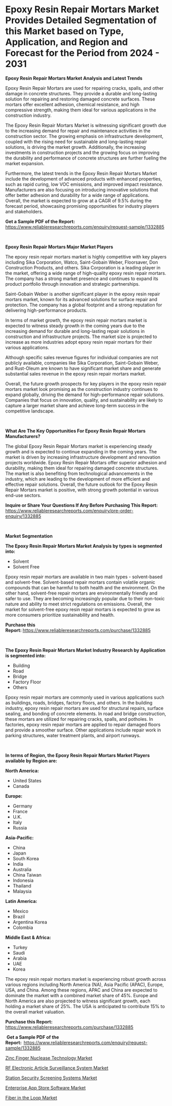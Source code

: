 <p><h1>Epoxy Resin Repair Mortars Market Provides Detailed Segmentation of this Market based on Type, Application, and Region and Forecast for the Period from 2024 - 2031</h1></p><p><strong>Epoxy Resin Repair Mortars Market Analysis and Latest Trends</strong></p>
<p><p>Epoxy Resin Repair Mortars are used for repairing cracks, spalls, and other damage in concrete structures. They provide a durable and long-lasting solution for repairing and restoring damaged concrete surfaces. These mortars offer excellent adhesion, chemical resistance, and high compressive strength, making them ideal for various applications in the construction industry.</p><p>The Epoxy Resin Repair Mortars Market is witnessing significant growth due to the increasing demand for repair and maintenance activities in the construction sector. The growing emphasis on infrastructure development, coupled with the rising need for sustainable and long-lasting repair solutions, is driving the market growth. Additionally, the increasing investments in construction projects and the growing focus on improving the durability and performance of concrete structures are further fueling the market expansion.</p><p>Furthermore, the latest trends in the Epoxy Resin Repair Mortars Market include the development of advanced products with enhanced properties, such as rapid curing, low VOC emissions, and improved impact resistance. Manufacturers are also focusing on introducing innovative solutions that offer better adhesion and durability for a wide range of applications. Overall, the market is expected to grow at a CAGR of 9.5% during the forecast period, showcasing promising opportunities for industry players and stakeholders.</p></p>
<p><strong>Get a Sample PDF of the Report:&nbsp;</strong> <a href="https://www.reliableresearchreports.com/enquiry/request-sample/1332885">https://www.reliableresearchreports.com/enquiry/request-sample/1332885</a></p>
<p>&nbsp;</p>
<p><strong>Epoxy Resin Repair Mortars Major Market Players</strong></p>
<p><p>The epoxy resin repair mortars market is highly competitive with key players including Sika Corporation, Watco, Saint-Gobain Weber, Floorsaver, Don Construction Products, and others. Sika Corporation is a leading player in the market, offering a wide range of high-quality epoxy resin repair mortars. The company has a strong market presence and continues to expand its product portfolio through innovation and strategic partnerships.</p><p>Saint-Gobain Weber is another significant player in the epoxy resin repair mortars market, known for its advanced solutions for surface repair and protection. The company has a global footprint and a strong reputation for delivering high-performance products.</p><p>In terms of market growth, the epoxy resin repair mortars market is expected to witness steady growth in the coming years due to the increasing demand for durable and long-lasting repair solutions in construction and infrastructure projects. The market size is projected to increase as more industries adopt epoxy resin repair mortars for their various applications.</p><p>Although specific sales revenue figures for individual companies are not publicly available, companies like Sika Corporation, Saint-Gobain Weber, and Rust-Oleum are known to have significant market share and generate substantial sales revenue in the epoxy resin repair mortars market.</p><p>Overall, the future growth prospects for key players in the epoxy resin repair mortars market look promising as the construction industry continues to expand globally, driving the demand for high-performance repair solutions. Companies that focus on innovation, quality, and sustainability are likely to capture a larger market share and achieve long-term success in the competitive landscape.</p></p>
<p>&nbsp;</p>
<p><strong>What Are The Key Opportunities For Epoxy Resin Repair Mortars Manufacturers?</strong></p>
<p><p>The global Epoxy Resin Repair Mortars market is experiencing steady growth and is expected to continue expanding in the coming years. The market is driven by increasing infrastructure development and renovation projects worldwide. Epoxy Resin Repair Mortars offer superior adhesion and durability, making them ideal for repairing damaged concrete structures. The market is also benefiting from technological advancements in the industry, which are leading to the development of more efficient and effective repair solutions. Overall, the future outlook for the Epoxy Resin Repair Mortars market is positive, with strong growth potential in various end-use sectors.</p></p>
<p><strong>Inquire or Share Your Questions If Any Before Purchasing This Report:</strong> <a href="https://www.reliableresearchreports.com/enquiry/pre-order-enquiry/1332885">https://www.reliableresearchreports.com/enquiry/pre-order-enquiry/1332885</a></p>
<p>&nbsp;</p>
<p><strong>Market Segmentation</strong></p>
<p><strong>The Epoxy Resin Repair Mortars Market Analysis by types is segmented into:</strong></p>
<p><ul><li>Solvent</li><li>Solvent Free</li></ul></p>
<p><p>Epoxy resin repair mortars are available in two main types - solvent-based and solvent-free. Solvent-based repair mortars contain volatile organic compounds that can be harmful to both health and the environment. On the other hand, solvent-free repair mortars are environmentally friendly and safer to use. They are becoming increasingly popular due to their non-toxic nature and ability to meet strict regulations on emissions. Overall, the market for solvent-free epoxy resin repair mortars is expected to grow as more consumers prioritize sustainability and health.</p></p>
<p><strong>Purchase this Report:&nbsp;</strong><a href="https://www.reliableresearchreports.com/purchase/1332885">https://www.reliableresearchreports.com/purchase/1332885</a></p>
<p>&nbsp;</p>
<p><strong>The Epoxy Resin Repair Mortars Market Industry Research by Application is segmented into:</strong></p>
<p><ul><li>Building</li><li>Road</li><li>Bridge</li><li>Factory Floor</li><li>Others</li></ul></p>
<p><p>Epoxy resin repair mortars are commonly used in various applications such as buildings, roads, bridges, factory floors, and others. In the building industry, epoxy resin repair mortars are used for structural repairs, surface sealing, and bonding of concrete elements. In road and bridge construction, these mortars are utilized for repairing cracks, spalls, and potholes. In factories, epoxy resin repair mortars are applied to repair damaged floors and provide a smoother surface. Other applications include repair work in parking structures, water treatment plants, and airport runways.</p></p>
<p>&nbsp;</p>
<p><strong>In terms of Region, the Epoxy Resin Repair Mortars Market Players available by Region are:</strong></p>
<p>
    <p> <strong> North America: </strong>
        <ul>
            <li>United States</li>
            <li>Canada</li>
        </ul>
        </p> 
    <p> <strong> Europe: </strong>
        <ul>
            <li>Germany</li>
            <li>France</li>
            <li>U.K.</li>
            <li>Italy</li>
            <li>Russia</li>
        </ul>
        </p> 
    <p> <strong> Asia-Pacific: </strong>
        <ul>
            <li>China</li>
            <li>Japan</li>
            <li>South Korea</li>
            <li>India</li>
            <li>Australia</li>
            <li>China Taiwan</li>
            <li>Indonesia</li>
            <li>Thailand</li>
            <li>Malaysia</li>
        </ul>
        </p> 
    <p> <strong> Latin America: </strong>
        <ul>
            <li>Mexico</li>
            <li>Brazil</li>
            <li>Argentina Korea</li>
            <li>Colombia</li>
        </ul>
        </p> 
    <p> <strong> Middle East & Africa: </strong>
        <ul>
            <li>Turkey</li>
            <li>Saudi</li>
            <li>Arabia</li>
            <li>UAE</li>
            <li>Korea</li>
        </ul>
    </p>
    </p>
<p><p>The epoxy resin repair mortars market is experiencing robust growth across various regions including North America (NA), Asia Pacific (APAC), Europe, USA, and China. Among these regions, APAC and China are expected to dominate the market with a combined market share of 45%. Europe and North America are also projected to witness significant growth, each holding a market share of 25%. The USA is anticipated to contribute 15% to the overall market valuation.</p></p>
<p><strong>Purchase this Report: </strong><a href="https://www.reliableresearchreports.com/purchase/1332885">https://www.reliableresearchreports.com/purchase/1332885</a></p>
<p>&nbsp;<strong>Get a Sample PDF of the Report:&nbsp;&nbsp;</strong><a href="https://www.reliableresearchreports.com/enquiry/request-sample/1332885">https://www.reliableresearchreports.com/enquiry/request-sample/1332885</a></p>
<p><strong></strong></p>
<p><p><a href="https://medium.com/p/8ad4cd4b6535/edit">Zinc Finger Nuclease Technology Market</a></p><p><a href="https://issuu.com/reportprime-2/docs/rf-electronic-article-surveillance-system-market-s">RF Electronic Article Surveillance System Market</a></p><p><a href="https://issuu.com/reportprime-2/docs/station-security-screening-systems-market-size-203">Station Security Screening Systems Market</a></p><p><a href="https://medium.com/p/2bb3a025e6ca/edit">Enterprise App Store Software Market</a></p><p><a href="https://medium.com/p/cffea8ba0239/edit">Fiber in the Loop Market</a></p></p>